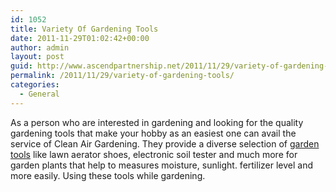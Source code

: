 ```yaml
---
id: 1052
title: Variety Of Gardening Tools
date: 2011-11-29T01:02:42+00:00
author: admin
layout: post
guid: http://www.ascendpartnership.net/2011/11/29/variety-of-gardening-tools/
permalink: /2011/11/29/variety-of-gardening-tools/
categories:
  - General
---
```

As a person who are interested in gardening and looking for the quality gardening tools that make your hobby as an easiest one can avail the service of Clean Air Gardening. They provide a diverse selection of [garden tools](http://www.cleanairgardening.com/gardentools.html) like lawn aerator shoes, electronic soil tester and much more for garden plants that help to measures moisture, sunlight. fertilizer level and more easily. Using these tools while gardening.
